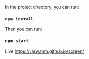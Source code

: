 In the project directory, you can run:

### `npm install`

Then you can run:

### `npm start`

Live https://karwanm.github.io/screen/
